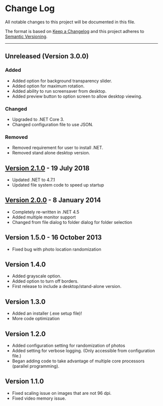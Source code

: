 # Change Log
All notable changes to this project will be documented in this file.

The format is based on [Keep a Changelog](http://keepachangelog.com/) and this project adheres to [Semantic Versioning](http://semver.org/).

---

## Unreleased (Version 3.0.0)
### Added
* Added option for background transparency slider.
* Added option for maximum rotation. 
* Added ability to run screensaver from desktop.
* Added preview button to option screen to allow desktop viewing. 
### Changed
* Upgraded to .NET Core 3. 
* Changed configuration file to use JSON.
### Removed
* Removed requirement for user to install .NET.
* Removed stand alone desktop version. 

## [Version 2.1.0](../../releases/tag/v2.1) - 19 July 2018
* Updated .NET to 4.7.1
* Updated file system code to speed up startup

## [Version 2.0.0](../../releases/tag/v2.0) - 8 January 2014
* Completely re-written in .NET 4.5
* Added multiple monitor support
* Changed from file dialog to folder dialog for folder selection

## Version 1.5.0 - 16 October 2013
* Fixed bug with photo location randomization

## Version 1.4.0
* Added grayscale option.
* Added option to turn off borders.
* First release to include a desktop/stand-alone version.

## Version 1.3.0
* Added an installer (.exe setup file)!
* More code optimization

## Version 1.2.0
* Added configuration setting for randomization of photos
* Added setting for verbose logging. (Only accessible from configuration file.)
* Began adding code to take advantage of multiple core processors (parallel programming).
  
## Version 1.1.0
* Fixed scaling issue on images that are not 96 dpi.
* Fixed video memory issue.
